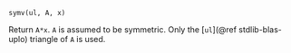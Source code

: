 ```
symv(ul, A, x)
```

Return `A*x`. `A` is assumed to be symmetric. Only the [`ul`](@ref stdlib-blas-uplo) triangle of `A` is used.
